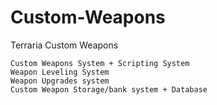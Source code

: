 # Custom-Weapons
Terraria Custom Weapons

```
Custom Weapons System + Scripting System
Weapon Leveling System
Weapon Upgrades system
Custom Weapon Storage/bank system + Database
```
